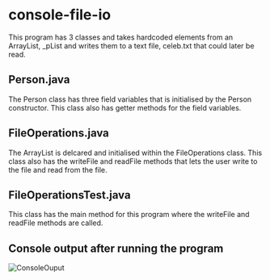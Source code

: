 # console-file-io
This program has 3 classes and takes hardcoded elements from an ArrayList, _pList and writes them to a text file, celeb.txt that could later be read. 

## Person.java
The Person class has three field variables that is initialised by the Person constructor. This class also has getter methods for the field variables. 

## FileOperations.java
The ArrayList is delcared and initialised within the FileOperations class. This class also has the writeFile and readFile methods that lets the user write to the file and read from the file.

## FileOperationsTest.java
This class has the main method for this program where the writeFile and readFile methods are called.

## Console output after running the program 
![ConsoleOuput](https://github.com/Tripl3R/console-file-io/blob/master/readFile.PNG?raw=true)
